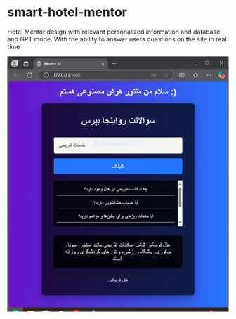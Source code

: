 # smart-hotel-mentor
Hotel Mentor design with relevant personalized information and database and GPT mode. With the ability to answer users questions on the site in real time





![My Image](./image/mentor.PNG)

